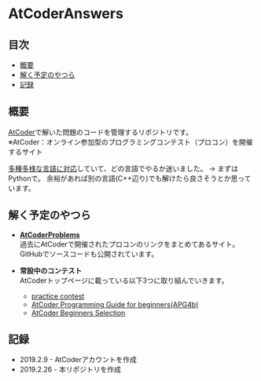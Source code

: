 # AtCoderAnswers
## 目次
* [概要](#概要)
* [解く予定のやつら](#解く予定のやつら)
* [記録](#記録)

## 概要
[AtCoder](https://atcoder.jp/?lang=ja)で解いた問題のコードを管理するリポジトリです。  
※AtCoder：オンライン参加型のプログラミングコンテスト（プロコン）を開催するサイト

[多種多様な言語に対応](https://qiita.com/drken/items/6edb1c0542d4c3b7179c)していて、どの言語でやるか迷いました。
→ まずはPythonで。
余裕があれば別の言語(C++辺り)でも解けたら良さそうとか思っています。

## 解く予定のやつら
* **[AtCoderProblems](http://kenkoooo.com/atcoder/)**  
過去にAtCoderで開催されたプロコンのリンクをまとめてあるサイト。GitHubでソースコードも公開されています。

* **常設中のコンテスト**  
AtCoderトップページに載っている以下3つに取り組んでいきます。  
  * [practice contest](https://atcoder.jp/contests/practice)   
  * [AtCoder Programming Guide for beginners(APG4b)](https://atcoder.jp/contests/APG4b)  
  * [AtCoder Beginners Selection](https://atcoder.jp/contests/abs)

## 記録
* 2019.2.9 - AtCoderアカウントを作成
* 2019.2.26 - 本リポジトリを作成
